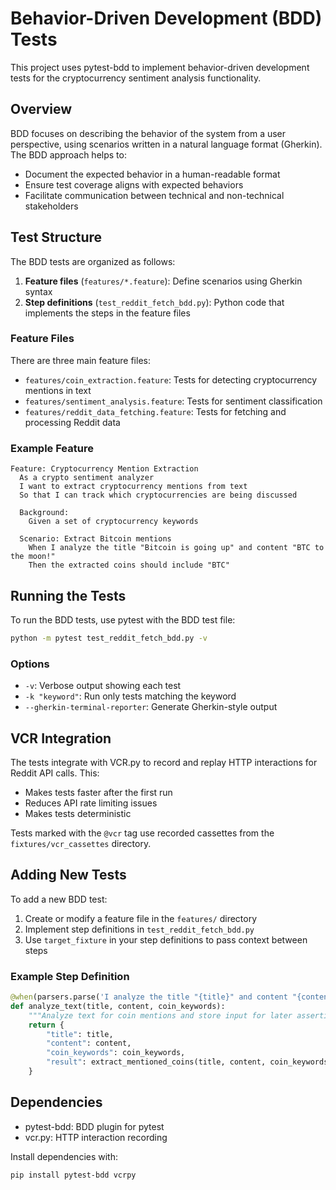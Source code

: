 # Behavior-Driven Development (BDD) Tests

This project uses pytest-bdd to implement behavior-driven development tests for the cryptocurrency sentiment analysis functionality.

## Overview

BDD focuses on describing the behavior of the system from a user perspective, using scenarios written in a natural language format (Gherkin). The BDD approach helps to:

- Document the expected behavior in a human-readable format
- Ensure test coverage aligns with expected behaviors
- Facilitate communication between technical and non-technical stakeholders

## Test Structure

The BDD tests are organized as follows:

1. **Feature files** (`features/*.feature`): Define scenarios using Gherkin syntax
2. **Step definitions** (`test_reddit_fetch_bdd.py`): Python code that implements the steps in the feature files

### Feature Files

There are three main feature files:

- `features/coin_extraction.feature`: Tests for detecting cryptocurrency mentions in text
- `features/sentiment_analysis.feature`: Tests for sentiment classification
- `features/reddit_data_fetching.feature`: Tests for fetching and processing Reddit data

### Example Feature

```gherkin
Feature: Cryptocurrency Mention Extraction
  As a crypto sentiment analyzer
  I want to extract cryptocurrency mentions from text
  So that I can track which cryptocurrencies are being discussed

  Background:
    Given a set of cryptocurrency keywords

  Scenario: Extract Bitcoin mentions
    When I analyze the title "Bitcoin is going up" and content "BTC to the moon!"
    Then the extracted coins should include "BTC"
```

## Running the Tests

To run the BDD tests, use pytest with the BDD test file:

```bash
python -m pytest test_reddit_fetch_bdd.py -v
```

### Options

- `-v`: Verbose output showing each test
- `-k "keyword"`: Run only tests matching the keyword
- `--gherkin-terminal-reporter`: Generate Gherkin-style output

## VCR Integration

The tests integrate with VCR.py to record and replay HTTP interactions for Reddit API calls. This:

- Makes tests faster after the first run
- Reduces API rate limiting issues
- Makes tests deterministic

Tests marked with the `@vcr` tag use recorded cassettes from the `fixtures/vcr_cassettes` directory.

## Adding New Tests

To add a new BDD test:

1. Create or modify a feature file in the `features/` directory
2. Implement step definitions in `test_reddit_fetch_bdd.py` 
3. Use `target_fixture` in your step definitions to pass context between steps

### Example Step Definition

```python
@when(parsers.parse('I analyze the title "{title}" and content "{content}"'), target_fixture="extraction_data")
def analyze_text(title, content, coin_keywords):
    """Analyze text for coin mentions and store input for later assertions."""
    return {
        "title": title, 
        "content": content, 
        "coin_keywords": coin_keywords,
        "result": extract_mentioned_coins(title, content, coin_keywords)
    }
```

## Dependencies

- pytest-bdd: BDD plugin for pytest
- vcr.py: HTTP interaction recording

Install dependencies with:

```bash
pip install pytest-bdd vcrpy
``` 